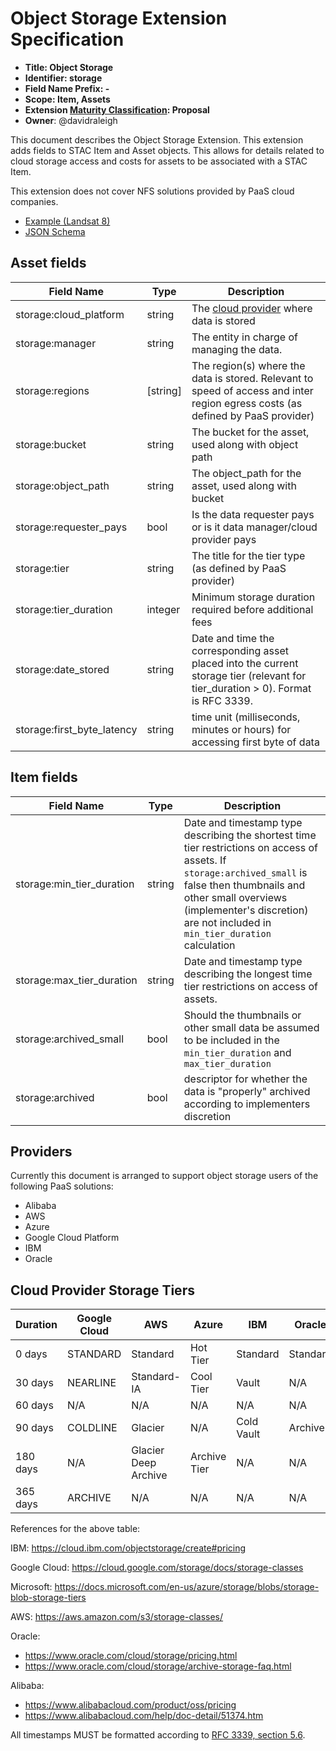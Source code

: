 # Object Storage Extension Specification

- **Title: Object Storage**
- **Identifier: storage**
- **Field Name Prefix: -**
- **Scope: Item, Assets**
- **Extension [Maturity Classification](../README.md#extension-maturity): Proposal**
- **Owner**: @davidraleigh

This document describes the Object Storage Extension. This extension adds fields to STAC Item and Asset objects. This allows for details related to cloud storage access and costs for assets to be associated with a STAC Item.

This extension does not cover NFS solutions provided by PaaS cloud companies. 

- [Example (Landsat 8)](examples/example-landsat8.json)
- [JSON Schema](json-schema/schema.json)

## Asset fields

| Field Name  | Type   | Description |
| ----------- | ------ | ----------- |
| storage:cloud_platform        | string    | The [cloud provider](#providers) where data is stored |
| storage:manager               | string    | The entity in charge of managing the data. |
| storage:regions               | [string]  | The region(s) where the data is stored. Relevant to speed of access and inter region egress costs (as defined by PaaS provider) |
| storage:bucket                | string    | The bucket for the asset, used along with object path |
| storage:object_path           | string    | The object_path for the asset, used along with bucket |
| storage:requester_pays        | bool      | Is the data requester pays or is it data manager/cloud provider pays |
| storage:tier                  | string    | The title for the tier type (as defined by PaaS provider) |
| storage:tier_duration         | integer   | Minimum storage duration required before additional fees |
| storage:date_stored           | string    | Date and time the corresponding asset placed into the current storage tier (relevant for tier_duration > 0). Format is RFC 3339. |
| storage:first_byte_latency    | string    | time unit (milliseconds, minutes or hours) for accessing first byte of data |

## Item fields

| Field Name  | Type   | Description |
| ----------- | ------ | ----------- |
| storage:min_tier_duration   | string  | Date and timestamp type describing the shortest time tier restrictions on access of assets. If `storage:archived_small` is false then thumbnails and other small overviews (implementer's discretion) are not included in `min_tier_duration` calculation |
| storage:max_tier_duration   | string  | Date and timestamp type describing the longest time tier restrictions on access of assets. |
| storage:archived_small         | bool      | Should the thumbnails or other small data be assumed to be included in the `min_tier_duration` and `max_tier_duration` |
| storage:archived              | bool      | descriptor for whether the data is "properly" archived according to implementers discretion |

## Providers
Currently this document is arranged to support object storage users of the following PaaS solutions:

- Alibaba
- AWS
- Azure
- Google Cloud Platform
- IBM
- Oracle

## Cloud Provider Storage Tiers

| Duration      | Google Cloud  | AWS                   | Azure         | IBM           | Oracle    | Alibaba           |
| ------------- | ------------- | --------------------- | ------------- |-------------  | --------- | ---------         |
| 0 days        | STANDARD      | Standard              | Hot Tier      | Standard      | Standard  | Standard          |
| 30 days       | NEARLINE      | Standard-IA           | Cool Tier     | Vault         | N/A       | Infrequent Access |
| 60 days       | N/A           | N/A                   | N/A           | N/A           | N/A       | Archive           |
| 90 days       | COLDLINE      | Glacier               | N/A           | Cold Vault    | Archive   | N/A |
| 180 days      | N/A           | Glacier Deep Archive  | Archive Tier  | N/A           | N/A       | Cold Archive |
| 365 days      | ARCHIVE       | N/A                   | N/A           | N/A           | N/A       | N/A |

References for the above table:

IBM: https://cloud.ibm.com/objectstorage/create#pricing

Google Cloud: https://cloud.google.com/storage/docs/storage-classes

Microsoft: https://docs.microsoft.com/en-us/azure/storage/blobs/storage-blob-storage-tiers

AWS: https://aws.amazon.com/s3/storage-classes/

Oracle: 
 - https://www.oracle.com/cloud/storage/pricing.html
 - https://www.oracle.com/cloud/storage/archive-storage-faq.html

Alibaba: 
 - https://www.alibabacloud.com/product/oss/pricing
 - https://www.alibabacloud.com/help/doc-detail/51374.htm

All timestamps MUST be formatted according to [RFC 3339, section 5.6](https://tools.ietf.org/html/rfc3339#section-5.6).
